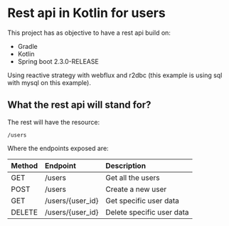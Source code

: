 # Rest api in Kotlin for users

This project has as objective to have a rest api build on:

- Gradle
- Kotlin
- Spring boot 2.3.0-RELEASE

Using reactive strategy with webflux and r2dbc (this example is using sql with mysql on this example).

## What the rest api will stand for?

The rest will have the resource:

```
/users
```

Where the endpoints exposed are:

| Method | Endpoint | Description  |
| ---    |:------- |:-----|
|GET| /users | Get all the users |
|POST| /users | Create a new user |
|GET| /users/{user_id} | Get specific user data |
|DELETE| /users/{user_id} | Delete specific user data |
